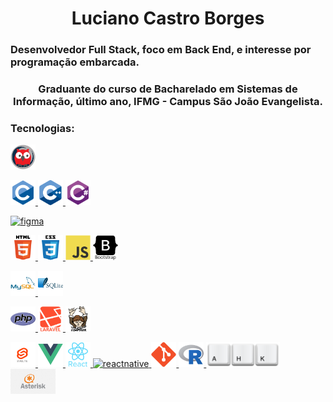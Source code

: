<h1 align="center">Luciano Castro Borges</h1>
<h3 align="left">Desenvolvedor Full Stack, foco em Back End, e interesse por programação embarcada.</h3>
<h3 align="center">Graduante do curso de Bacharelado em Sistemas de Informação, último ano, IFMG - Campus São João Evangelista.</h3>

<h3 align="left">Tecnologias:</h3>
<p align="left"> 
<a href="https://www.swi-prolog.org/" target="_blank" rel="noreferrer"> 
	<img src="https://raw.githubusercontent.com/Luccb/luccb/main/img/prolog.png" alt="" height="40"/>
</a>


<a href="https://www.cprogramming.com/" target="_blank" rel="noreferrer"> <img src="https://raw.githubusercontent.com/devicons/devicon/master/icons/c/c-original.svg" alt="c" width="40" height="40"/> </a> 
<a href="https://www.w3schools.com/cpp/" target="_blank" rel="noreferrer"> <img src="https://raw.githubusercontent.com/devicons/devicon/master/icons/cplusplus/cplusplus-original.svg" alt="cplusplus" width="40" height="40"/> </a> 
<a href="https://www.w3schools.com/cs/" target="_blank" rel="noreferrer"> <img src="https://raw.githubusercontent.com/devicons/devicon/master/icons/csharp/csharp-original.svg" alt="csharp" width="40" height="40"/> </a> 


<a href="https://www.figma.com/" target="_blank" rel="noreferrer"> <img src="https://www.vectorlogo.zone/logos/figma/figma-icon.svg" alt="figma" width="40" height="40"/> </a> 

<a href="https://www.w3.org/html/" target="_blank" rel="noreferrer"> <img src="https://raw.githubusercontent.com/devicons/devicon/master/icons/html5/html5-original-wordmark.svg" alt="html5" width="40" height="40"/> </a> 
<a href="https://www.w3schools.com/css/" target="_blank" rel="noreferrer"> <img src="https://raw.githubusercontent.com/devicons/devicon/master/icons/css3/css3-original-wordmark.svg" alt="css3" width="40" height="40"/> </a> 
<a href="https://developer.mozilla.org/en-US/docs/Web/JavaScript" target="_blank" rel="noreferrer"> <img src="https://raw.githubusercontent.com/devicons/devicon/master/icons/javascript/javascript-original.svg" alt="javascript" width="40" height="40"/> </a> 
<a href="https://getbootstrap.com" target="_blank" rel="noreferrer"> 
	<img src="https://raw.githubusercontent.com/devicons/devicon/master/icons/bootstrap/bootstrap-plain-wordmark.svg" alt="" height="40"/>
</a>


<a href="https://www.mysql.com/" target="_blank" rel="noreferrer"> <img src="https://raw.githubusercontent.com/devicons/devicon/master/icons/mysql/mysql-original-wordmark.svg" alt="mysql" width="40" height="40"/> </a> 
<a href="https://sqlite.org" target="_blank" rel="noreferrer"> 
	<img src="https://raw.githubusercontent.com/devicons/devicon/master/icons/sqlite/sqlite-original-wordmark.svg" alt="" height="40"/>
</a>


<a href="https://www.php.net" target="_blank" rel="noreferrer"> <img src="https://raw.githubusercontent.com/devicons/devicon/master/icons/php/php-original.svg" alt="php" width="40" height="40"/> </a> 
<a href="https://laravel.com/" target="_blank" rel="noreferrer"> <img src="https://raw.githubusercontent.com/devicons/devicon/master/icons/laravel/laravel-plain-wordmark.svg" alt="laravel" width="40" height="40"/> </a> 
<a href="https://getcomposer.org" target="_blank" rel="noreferrer"> 
	<img src="https://raw.githubusercontent.com/devicons/devicon/master/icons/composer/composer-original.svg" alt="" height="40"/>
</a>


<a href="https://svelte.dev" target="_blank" rel="noreferrer"> 
	<img src="https://raw.githubusercontent.com/devicons/devicon/master/icons/svelte/svelte-original-wordmark.svg" alt="" height="40"/>
</a>
<a href="https://vuejs.org" target="_blank" rel="noreferrer"> 
	<img src="https://raw.githubusercontent.com/devicons/devicon/master/icons/vuejs/vuejs-original.svg" alt="" height="40"/>
</a>
<a href="https://reactjs.org/" target="_blank" rel="noreferrer"> <img src="https://raw.githubusercontent.com/devicons/devicon/master/icons/react/react-original-wordmark.svg" alt="react" width="40" height="40"/> </a> 
<a href="https://reactnative.dev/" target="_blank" rel="noreferrer"> <img src="https://reactnative.dev/img/header_logo.svg" alt="reactnative" width="40" height="40"/> </a> 









<a href="https://git-scm.com/" target="_blank" rel="noreferrer"> 
	<img src="https://raw.githubusercontent.com/devicons/devicon/1119b9f84c0290e0f0b38982099a2bd027a48bf1/icons/git/git-original.svg" alt="" height="40"/>
</a>




<a href="https://www.r-project.org" target="_blank" rel="noreferrer"> 
	<img src="https://raw.githubusercontent.com/devicons/devicon/master/icons/r/r-original.svg" alt="" height="40"/>
</a>



<a href="https://www.autohotkey.com" target="_blank" rel="noreferrer"> 
	<img src="https://raw.githubusercontent.com/Luccb/luccb/74f50672f304e41c4197432e727931d17614c04a/img/ahk.svg" alt="" height="40"/>
</a>
<a href="https://www.asterisk.org/" target="_blank" rel="noreferrer"> 
	<img src="https://raw.githubusercontent.com/Luccb/luccb/main/img/asterisk.png" alt="" height="40"/>
</a>

</p>

<!-- <a href="https://www.autohotkey.com" target="_blank" rel="noreferrer"> 
	<img src="https://raw.githubusercontent.com/Luccb/luccb/main/img/ahk.jpg" alt="" height="40"/>
</a> 



audacityteam.org
https://www.audacityteam.org
coreldraw.com


SketchUp: Software de projetos 3D | Modelagem 3D na Web

sketchup.com
https://www.sketchup.com/


-->
